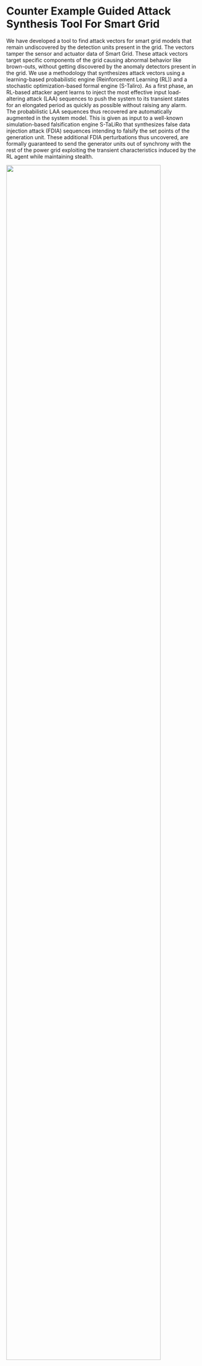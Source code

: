 # Counter Example Guided Attack Synthesis Tool For Smart Grid
We have developed a tool to find attack vectors for smart grid models that remain undiscovered by the detection units present in the grid. The vectors tamper the sensor and actuator data of Smart Grid. These attack vectors target specific components of the grid causing abnormal behavior like brown-outs, without getting discovered by the anomaly detectors present in the grid. We use a methodology that synthesizes attack vectors using a learning-based probabilistic engine (Reinforcement Learning (RL)) and a stochastic optimization-based formal engine (S-Taliro). As a first phase, an RL-based attacker agent learns to inject the most effective input load-altering attack (LAA) sequences to push the system to its transient states for an elongated period as quickly as possible without raising any alarm. The probabilistic LAA sequences thus recovered are automatically augmented in the system model. This is given as input to a well-known simulation-based falsification engine S-TaLiRo that synthesizes false data injection attack (FDIA) sequences intending to falsify the set points of the generation unit. These additional FDIA perturbations thus uncovered, are formally guaranteed to send the generator units out of synchrony with the rest of the power grid exploiting the transient characteristics induced by the RL agent while maintaining stealth.

<img src="https://user-images.githubusercontent.com/103938112/213864878-fcb931a9-4dee-45d2-a4dd-b076f14dfa48.png" width="90%" height="90%"></br>

# Comaprison of our tool with State of the Art

1.	We compare the attack model developed in our work with that of [9] for IEEE (5, 9, 14 and 39) bus test cases.
2.	We use the metric Time To Emergence (TTE) to evaluate our comparison.
3.	TTE is the time from the onset of an attack sequence to the first time instant when the change in frequency (∆ω), in a power grid is out of the safety region (εL, εU). Where, εL = −0.5Hz and εU = 0.5Hz (refer [9]).
4.	An attack is considered to be more effective if it takes minimum TTE to push the grid frequency out of the safety range.
5.	The TTE metrics for the two attack model are tabulated below.<br />
![ComparisonTable](https://user-images.githubusercontent.com/103938112/213844734-af3ce39d-4c57-4179-9d8e-3354a43c5823.png)

6. The frequency deviation of power grid along with the TTE for the two attack models are demonstrated below.</br> 

<img src="https://user-images.githubusercontent.com/103938112/213830897-f5c68617-a435-4099-87d0-959be5135a80.png" width="85%" height="80%"></br>
The above picture depicts the TTE for an IEEE 5 Bus power grid for both the attack models. The TTE for our case is 0.7 seconds while that for [9] is 2.5 seconds.  

<img src="https://user-images.githubusercontent.com/103938112/213830986-ae446338-b61c-4b45-ba2b-f4447661a72c.png" width="85%" height="80%"></br>
The above picture depicts the TTE for an IEEE 9 Bus power grid for both the attack models. The TTE for our case is 0.1 seconds while that for [9] is 0.7 seconds. 


<img src="https://user-images.githubusercontent.com/103938112/213831003-325b61a6-446e-4b1e-8deb-6bfb584e05ef.png" width="85%" height="80%"></br>
The above picture depicts the TTE for an IEEE 14 Bus power grid for both the attack models. The TTE for our case is 0.1 seconds while that for [9] is 1.93 seconds. 

<img src="https://user-images.githubusercontent.com/103938112/213831027-b81399e8-04cc-44c5-a104-89b4ddf707b9.png" width="85%" height="80%"></br>
The above picture depicts the TTE for an IEEE 39 Bus power grid for both the attack models. The TTE for our case is 34.08 seconds while that for [9] is 41.75 seconds. 

All the above comparisons justify that our attack model is more effective and faster in making a power grid unstable compared to the state-of-the-art. 

# Prerequisite (for running the tool):
* Platform: 32/64 bit Windows Opersting System
* External Tools: Matlab R2021a
* Other Requirements: S-taliro tool-box https://sites.google.com/a/asu.edu/s-taliro/s-taliro , Matlab Reinforcement Learning Toolbox
* Setup S-taliro toolbox by pasting "setup_staliro.m" command in the Matlab command window.
* Copy all the .mat files from folder mat_files and simulink models from folder rl_models_simulink in the repository to the path C:\trunk\demos\SystemModelsAndData
* Copy staliro_gui.m and staliro_gui.fig to the path C:\trunk
* Load all the .mat files from C:\trunk\demos\SystemModelsAndData into the matlab workspace.
* Run "H = staliro_gui" in matlab command window to open the Graphical User Interface (GUI)

# Demonstration of the Graphical User Interface (GUI) tool:
**Step 1:**
The user uploads his/her power grid simulink model (in .mdl format) (eg. IEEE5bus.mdl, IEEE9bus.mdl, IEEE14bus.mdl, IEEE39bus.mdl) to the tool by pressing the Select Model button. The file explorer button pops up from where the user can select his/her power grid simulink model.<br />
![Presentation_gui_tool pptx](https://user-images.githubusercontent.com/96375883/213867905-e1ab54ed-1125-408a-8848-b14e6cfaf77a.svg)<br />
![Screenshot 2023-01-21 100606](https://user-images.githubusercontent.com/103938112/213847320-e21604a5-b92b-43b1-9408-130dc4ca08a2.png)
**Step 2:**
Next in the specification tab, the user enters the safety properties for the power grid (i.e, the upper and lower bound limit for power grid frequency) and set the point value for the detection unit in the grid in the form of Metric Temporal Logic (MTL) equation. <br />
![Presentation_gui_tool pptx](https://user-images.githubusercontent.com/96375883/213867833-d433439a-172a-43e7-b67f-c401ae72176e.svg)<br />
![specification](https://user-images.githubusercontent.com/96375883/213866926-e5e6ed3a-d5e0-41cc-afad-8b4b1b15e53a.png)<br />
In the above figure r1 represents upper safety limit for grid frequency and r2 represents lower safety limit for grid frequency. r3 represents the threshold value for the residue based detection unit.

**Step 3:**
In the Predicate settings tab, the user maps the logic specification in step 2 to the predicates over the output space of the model.
For example, Suppose there are two outputs x = [y1,y2]. Where let y1 be the frequency of a generator in the grid and y2 is the residue value of the detection unit attached to that generator.
 Predicate r1 checks if y1 < = b1 (b1 is a constraint).
 therefore matrix A = [1 0] such that Ax <= b1
 similarly to check y1 >= b2 (b2 is a constraint) , A = [-1 0]  such that -Ax <= -b2 which implies Ax >= b2.
![Presentation_gui_tool pptx](https://user-images.githubusercontent.com/96375883/213867983-ad64e988-15ca-46ae-918d-51dd2aefd837.svg)<br />
![Screenshot 2023-01-21 175257](https://user-images.githubusercontent.com/96375883/213866744-8742c049-158a-44ee-8ce1-5405ef4fcfd3.png)
 
 **Step 4:**
 Next the user specifies which IEEE bus architecture did he/she upload. This step is crucial as it maps the trained RL agent with the S-Taliro tool. 
![Presentation_gui_tool pptx (1)](https://user-images.githubusercontent.com/96375883/213868046-308bee56-3368-4d54-864c-a5eb2fb96e3e.svg)<br />
![bus_architecture](https://user-images.githubusercontent.com/96375883/213867082-b319fd4e-5c9a-42d6-8097-52f9b76e4f53.png)<br />

**Step 5:**
The user specifies how many times the simulink model will execute by pressing the Number of run button
![Presentation_gui_tool pptx](https://user-images.githubusercontent.com/96375883/213868412-cb3ca0f3-3bcd-4be7-acd0-d57eec060e5f.svg)<br />
![Screenshot_20230121_133607](https://user-images.githubusercontent.com/96375883/213867174-4dcd52fc-9b52-4d9e-98e2-bcd241a37204.png)<br />

**Step 6:**
In this step the user specifies the time duration in seconds for which the simulation is to be continued by pressing the Simulation Time tab.
![Presentation_gui_tool pptx](https://user-images.githubusercontent.com/96375883/213868630-b11035c4-5cb3-4a09-8b0f-1bea9f8a9c80.svg)<br />
![Screenshot_20230121_133627](https://user-images.githubusercontent.com/96375883/213867221-523b208a-e61e-4614-9ccf-178ec20d99f7.png)<br />

**Step 7:**
The user choses a solver for the simulink model using this tab.</br>
![Presentation_gui_tool pptx (1)](https://user-images.githubusercontent.com/96375883/213868879-961e436c-b6e3-49ca-9a2c-1b3b7178d105.svg)<br />
![Screenshot_20230121_133650](https://user-images.githubusercontent.com/96375883/213867273-31b91070-2ef0-430b-9d1f-862e09ea75f6.png)<br />

**Step 8:**
Next the time step at which the model will be executed is specified by the user in the Sample Time tab.</br>
![Presentation_gui_tool pptx](https://user-images.githubusercontent.com/96375883/213868786-e7868ba6-9201-44c9-a4b7-8f8188bf4427.svg)<br />
![Screenshot_20230121_133713](https://user-images.githubusercontent.com/96375883/213867312-332964d8-fbe6-465d-9bad-8c3cd6976184.png)<br />

**Step 9:**
The initial value for false data generation is specified by the user in this tab.</br> 
![seed](https://user-images.githubusercontent.com/103938112/213870862-d6677280-5213-4835-a529-a038c2518a61.png)
![Screenshot_20230121_133735](https://user-images.githubusercontent.com/96375883/213867349-437b66a0-4095-4d45-ae02-092a9398071f.png)

**Step 10:**
Here in InputMin and InputMax the user specifies the input range for false-data injection, in Control Points tab the samples points for false-data injection is selected by the user, in interpolation type the user specifies how to insert false-data in the simulation time.</br>
![step10](https://user-images.githubusercontent.com/103938112/213870949-e297d0a2-ab8d-48f2-b23a-b6092babedb2.png)
![inputs](https://user-images.githubusercontent.com/96375883/213867400-c0e01f57-daae-4e9f-a124-1843e95e6a72.png)

**Step 11:**
Finally the user starts the simulation by pressing the run simulation button.</br>
![Screenshot_20230121_142611](https://user-images.githubusercontent.com/96375883/213867426-34a240ae-ca6f-4ee0-8539-43c37711faed.png)

